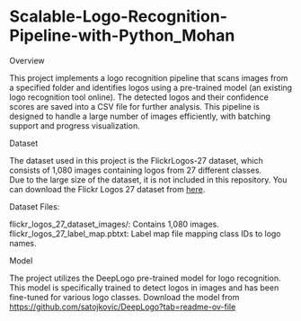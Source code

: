 # Scalable-Logo-Recognition-Pipeline-with-Python_Mohan
Overview

This project implements a logo recognition pipeline that scans images from a specified folder and identifies logos using a pre-trained model (an existing logo recognition tool online). 
The detected logos and their confidence scores are saved into a CSV file for further analysis. This pipeline is designed to handle a large number of images efficiently, with batching support and progress visualization.

Dataset

The dataset used in this project is the FlickrLogos-27 dataset, which consists of 1,080 images containing logos from 27 different classes.  
Due to the large size of the dataset, it is not included in this repository. 
You can download the Flickr Logos 27 dataset from [here](http://image.ntua.gr/iva/datasets/flickr_logos/).
 

Dataset Files:

flickr_logos_27_dataset_images/: Contains 1,080 images.
flickr_logos_27_label_map.pbtxt: Label map file mapping class IDs to logo names.

Model

The project utilizes the DeepLogo pre-trained model for logo recognition. This model is specifically trained to detect logos in images and has been fine-tuned for various logo classes.
Download the model from https://github.com/satojkovic/DeepLogo?tab=readme-ov-file

 
